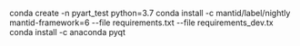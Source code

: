 conda create -n pyart_test python=3.7
conda install -c mantid/label/nightly mantid-framework=6 --file requirements.txt --file requirements_dev.tx
conda install -c anaconda pyqt

